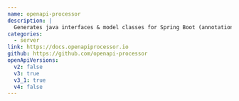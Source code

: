 ```yaml
---
name: openapi-processor
description: |
  Generates java interfaces & model classes for Spring Boot (annotation based, MVC & WebFlux) or Micronaut (annotation based) from an OpenAPI yaml description. Provides powerful type mapping capabilities to adjust the generated code. Gradle & Maven support. Playground.
categories:
  - server
link: https://docs.openapiprocessor.io
github: https://github.com/openapi-processor
openApiVersions:
  v2: false
  v3: true
  v3_1: true
  v4: false
---
```


